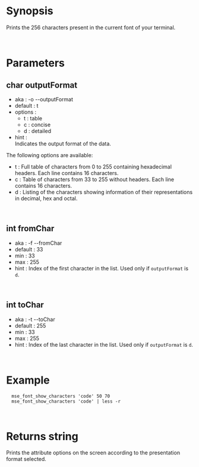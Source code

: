 # Synopsis

Prints the 256 characters present in the current font of your terminal.



&nbsp;

# Parameters

## char outputFormat

- aka       : -o --outputFormat
- default   : t
- options   : 
  - t : table
  - c : concise
  - d : detailed
- hint      :  
  Indicates the output format of the data.

The following options are available:

- t : Full table of characters from 0 to 255 containing hexadecimal headers.
      Each line contains 16 characters.
- c : Table of characters from 33 to 255 without headers.
      Each line contains 16 characters.
- d : Listing of the characters showing information of their representations in 
      decimal, hex and octal.


&nbsp;

## int fromChar

- aka       : -f --fromChar
- default   : 33
- min       : 33
- max       : 255
- hint      :
  Index of the first character in the list.
  Used only if `outputFormat` is `d`.



&nbsp;

## int toChar

- aka       : -t --toChar
- default   : 255
- min       : 33
- max       : 255
- hint      :
  Index of the last character in the list.
  Used only if `outputFormat` is `d`.




&nbsp;

# Example

``` shell
  mse_font_show_characters 'code' 50 70
  mse_font_show_characters 'code' | less -r
```



&nbsp;

# Returns string

Prints the attribute options on the screen according to the presentation format 
selected.